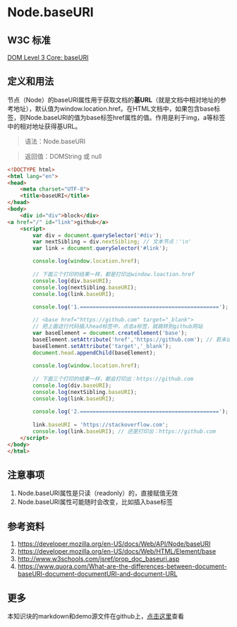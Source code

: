 # Node.baseURI

## W3C 标准
[DOM Level 3 Core: baseURI](https://www.w3.org/TR/DOM-Level-3-Core/core.html#Node3-baseURI)
## 定义和用法
节点（Node）的baseURI属性用于获取文档的**基URL**（就是文档中相对地址的参考地址），默认值为window.location.href。在HTML文档中，如果包含base标签，则Node.baseURI的值为base标签href属性的值。作用是利于img，a等标签中的相对地址获得基URL。

> 语法：Node.baseURI

> 返回值：DOMString 或 null

```html
<!DOCTYPE html>
<html lang="en">
<head>
    <meta charset="UTF-8">
    <title>baseURI</title>
</head>
<body>
    <div id="div">block</div>
<a href="/" id="link">github</a>
    <script>
        var div = document.querySelector('#div');
        var nextSibling = div.nextSibling; // 文本节点：'\n'
        var link = document.querySelector('#link');

        console.log(window.location.href);
        
        // 下面三个打印的结果一样，都是打印出window.loaction.href
        console.log(div.baseURI);
        console.log(nextSibling.baseURI);
        console.log(link.baseURI);
        
        console.log('1.============================================');

        // <base href="https://github.com" target="_blank">
        // 把上面这行代码插入head标签中，点击a标签，就跳转到github网站
        var baseElement = document.createElement('base');
        baseElement.setAttribute('href','https://github.com'); // 若未设置href，还是打印出window.loaction.href
        baseElement.setAttribute('target','_blank');
        document.head.appendChild(baseElement);
        
        console.log(window.location.href);
        
        // 下面三个打印的结果一样，都会打印出：https://github.com
        console.log(div.baseURI);
        console.log(nextSibling.baseURI);
        console.log(link.baseURI);
        
        console.log('2.============================================');
        
        link.baseURI = 'https://stackoverflow.com';
        console.log(link.baseURI); // 还是打印出：https://github.com
    </script>
</body>
</html>
```

## 注意事项
1. Node.baseURI属性是只读（readonly）的，直接赋值无效
2. Node.baseURI属性可能随时会改变，比如插入base标签

## 参考资料
1. https://developer.mozilla.org/en-US/docs/Web/API/Node/baseURI
2. https://developer.mozilla.org/en-US/docs/Web/HTML/Element/base
3. http://www.w3schools.com/jsref/prop_doc_baseuri.asp
4. https://www.quora.com/What-are-the-differences-between-document-baseURI-document-documentURI-and-document-URL

## 更多
本知识块的markdown和demo源文件在github上，[点击这里](https://github.com/jserz/js_piece)查看